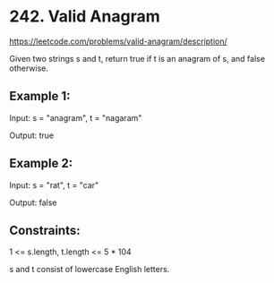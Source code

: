 # 242. Valid Anagram

https://leetcode.com/problems/valid-anagram/description/

Given two strings s and t, return true if t is an anagram of s, and false otherwise.


## Example 1:

Input: s = "anagram", t = "nagaram"

Output: true

## Example 2:

Input: s = "rat", t = "car"

Output: false



## Constraints:

1 <= s.length, t.length <= 5 * 104

s and t consist of lowercase English letters.